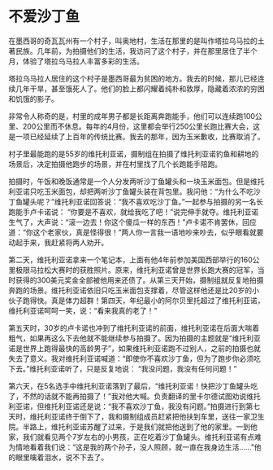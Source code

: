 # 不爱沙丁鱼

在墨西哥的奇瓦瓦州有一个村子，叫奥地村，生活在那里的是叫作塔拉乌马拉的土著民族。几年前，为拍摄他们的生活，我访问了这个村子，并在那里居住了半个月，体验了塔拉乌马拉人丰富多彩的生活。 

塔拉乌马拉人居住的这个村子是墨西哥最为贫困的地方。我去的时候，那儿已经连续几年干旱，甚至饿死人了。他们的脸上都闪耀着纯朴和敦厚，隐藏着浓浓的穷困和饥饿的影子。 

非常令人称奇的是，村里的成年男子都是长距离奔跑能手，他们可以连续跑100公里、200公里而不休息。每年的4月份，这里都会举行250公里长跑比赛大会，这是一项已经延续了上百年的传统比赛。我去的那年，因为玉米歉收，比赛取消了。 

村子里最能跑的是55岁的维托利亚诺，摄制组在拍摄了维托利亚诺钓鱼和耕地的场景后，决定拍摄他跑步的场景，并在村里找了几个长跑能手陪跑。 

拍摄时，午饭和晚饭通常是一个人分发两听沙丁鱼罐头和一块玉米面包。但是维托利亚诺只吃玉米面包，却把两听沙丁鱼罐头装在背包里。我问他：“为什么不吃沙丁鱼罐头呢？”维托利亚诺回答说：“我不喜欢吃沙丁鱼。”一起参与拍摄的另一名长跑能手卢卡诺说： “你要是不喜欢，就给我吃了吧！”说完伸手就夺。维托利亚诺生气了，大声说：“滚一边去！你这个傻瓜一样的东西！”卢卡诺不肯罢休，回应道：“你这个老家伙，真是怪得很！”两人你一言我一语地吵来吵去，似乎眼看就要动起手来，我赶紧将两人劝开。 

第二天，维托利亚诺拿来一个笔记本，上面有他4年前参加美国西部举行的160公里极限马拉松大赛时的获胜照片。原来，维托利亚诺曾是世界长跑大赛的冠军，当时获得的300美元奖金全部被他用来还债了。从第三天开始，摄制组就反复地拍摄奔跑的场景。维托利亚诺依旧只吃玉米面包支撑着，尽管这样他还是比20岁的小伙子跑得快。真是体力超群！第四天，年纪最小的阿尔贝里托超过了维托利亚诺，维托利亚诺呵呵一笑，说：“看来我真的老了！” 

第五天时，30岁的卢卡诺也冲到了维托利亚诺的前面，维托利亚诺在后面大喘着粗气，如果再这么下去他就不能继续参与拍摄了。因为拍摄的主题就是“维托利亚诺是世界上跑得最快的高龄男子”，如果维托利亚诺跑不过别人，之前的拍摄也就失去了意义。我对维托利亚诺喊道：“即使你不喜欢沙丁鱼，但为了跑步你必须吃下去。”维托利亚诺听了，只是反复地说： “我没问题，我没有任何问题！” 

第六天，在5名选手中维托利亚诺落到了最后，“维托利亚诺！快把沙丁鱼罐头吃了，不然的话就不能再拍摄了！”我对他大喊。负责翻译的里卡尔德试图劝说维托利亚诺，但维托利亚诺还是说：“我不喜欢沙丁鱼，我没有问题。”拍摄进行到第七天时，维托利亚诺终于倒下了，我和摄制组成员赶紧把他扶到车里，送往一家卫生院。半路上，维托利亚诺苏醒了过来，于是我们就把他送到了他的家里。一到他家，我们就看见两个7岁左右的小男孩，正在吃着沙丁鱼罐头。维托利亚诺有点难为情地看着我们说：“这是我的两个孙子，没人照顾，就一直在我身边生活……”他的眼里噙着泪水，说不下去了。